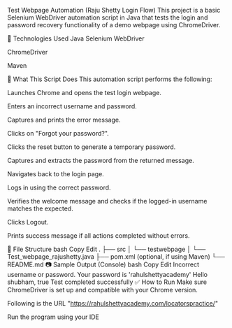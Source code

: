  Test Webpage Automation (Raju Shetty Login Flow)
This project is a basic Selenium WebDriver automation script in Java that tests the login and password recovery functionality of a demo webpage using ChromeDriver.

🔧 Technologies Used
Java
Selenium WebDriver

ChromeDriver

Maven 

🧪 What This Script Does
This automation script performs the following:

Launches Chrome and opens the test login webpage.

Enters an incorrect username and password.

Captures and prints the error message.

Clicks on "Forgot your password?".

Clicks the reset button to generate a temporary password.

Captures and extracts the password from the returned message.

Navigates back to the login page.

Logs in using the correct password.

Verifies the welcome message and checks if the logged-in username matches the expected.

Clicks Logout.

Prints success message if all actions completed without errors.

📁 File Structure
bash
Copy
Edit
.
├── src
│   └── testwebpage
│       └── Test_webpage_rajushetty.java
├── pom.xml (optional, if using Maven)
└── README.md
📷 Sample Output (Console)
bash
Copy
Edit
Incorrect username or password.
Your password is 'rahulshettyacademy'
Hello shubham,
true
Test completed successfully
✅ How to Run
Make sure ChromeDriver is set up and compatible with your Chrome version.

Following is the URL "https://rahulshettyacademy.com/locatorspractice/"

Run the program using your IDE 
